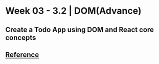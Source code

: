 # **Week 03 - 3.2 | DOM(Advance)**


## Create a Todo App using DOM and React core concepts

## [Reference](https://github.com/Master-utsav/Render-Todo)